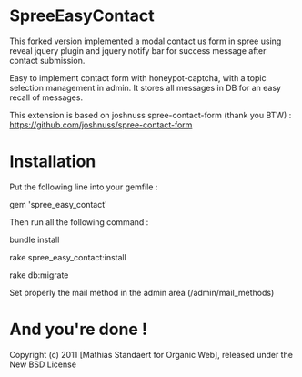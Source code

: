 SpreeEasyContact
================

This forked version implemented a modal contact us form in spree using reveal jquery plugin and jquery notify bar for success message after contact submission.

Easy to implement contact form with honeypot-captcha, with a topic selection management in admin.
It stores all messages in DB for an easy recall of messages.

This extension is based on joshnuss spree-contact-form (thank you BTW) : https://github.com/joshnuss/spree-contact-form

Installation
============

Put the following line into your gemfile : 

gem 'spree_easy_contact'

Then run all the following command : 

bundle install

rake spree_easy_contact:install

rake db:migrate

Set properly the mail method in the admin area (/admin/mail_methods)

And you're done !
=================


Copyright (c) 2011 [Mathias Standaert for Organic Web], released under the New BSD License

